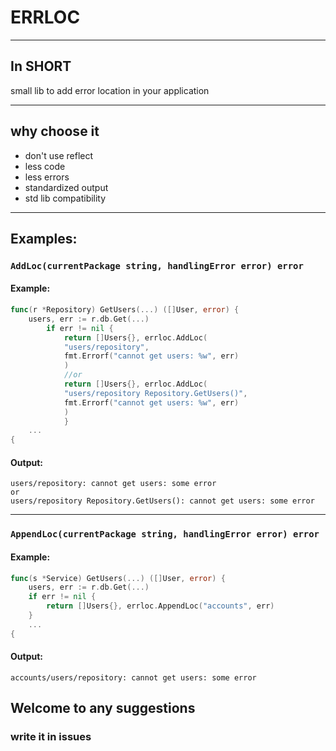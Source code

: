 # ERRLOC

---

## In SHORT 
small lib to add error location in your application

---

## why choose it

* don't use reflect
* less code
* less errors
* standardized output
* std lib compatibility

---

## Examples:

### `AddLoc(currentPackage string, handlingError error) error`
#### Example:
```go
func(r *Repository) GetUsers(...) ([]User, error) { 
	users, err := r.db.Get(...)
		if err != nil {
			return []Users{}, errloc.AddLoc(
			"users/repository",
			fmt.Errorf("cannot get users: %w", err)
			)
			//or
			return []Users{}, errloc.AddLoc(
			"users/repository Repository.GetUsers()",
			fmt.Errorf("cannot get users: %w", err)
			)
			}
	...
{
```

#### Output:

    users/repository: cannot get users: some error
    or
    users/repository Repository.GetUsers(): cannot get users: some error

---
### `AppendLoc(currentPackage string, handlingError error) error`
#### Example:
```go
func(s *Service) GetUsers(...) ([]User, error) {
	users, err := r.db.Get(...)
	if err != nil {
		return []Users{}, errloc.AppendLoc("accounts", err)
	}
	...
{
```

#### Output:

    accounts/users/repository: cannot get users: some error


## Welcome to any suggestions
### write it in issues



